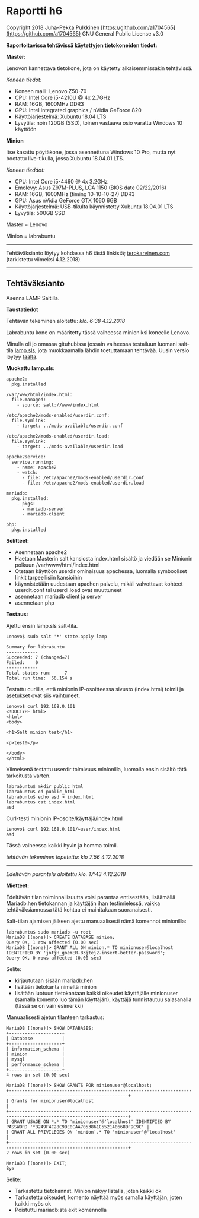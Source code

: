 # Raportti h6

Copyright 2018 Juha-Pekka Pulkkinen [https://github.com/a1704565](https://github.com/a1704565) GNU General Public License v3.0

**Raportoitavissa tehtävissä käytettyjen tietokoneiden tiedot:**

**Master:**

Lenovon kannettava tietokone, jota on käytetty aikaisemmissakin tehtävissä.

_Koneen tiedot:_

* Koneen malli: Lenovo Z50-70
* CPU: Intel Core i5-4210U @ 4x 2.7GHz
* RAM: 16GB, 1600MHz DDR3
* GPU: Intel integrated graphics / nVidia GeForce 820
* Käyttöjärjestelmä: Xubuntu 18.04 LTS
* Lyvytila: noin 120GB (SSD), toinen vastaava osio varattu Windows 10 käyttöön

**Minion**

Itse kasattu pöytäkone, jossa asennettuna Windows 10 Pro, mutta nyt bootattu live-tikulla, jossa Xubuntu 18.04.01 LTS.

_Koneen tieddot:_

* CPU: Intel Core i5-4460 @ 4x 3.2GHz
* Emolevy: Asus Z97M-PLUS, LGA 1150 (BIOS date 02/22/2016)
* RAM: 16GB, 1600MHz (timing 10-10-10-27) DDR3
* GPU: Asus nVidia GeForce GTX 1060 6GB
* Käyttöjärjestelmä: USB-tikulta käynnistetty Xubuntu 18.04.01 LTS
* Lyvytila: 500GB SSD

Master = Lenovo

Minion = labrabuntu

---

Tehtäväksianto löytyy kohdassa h6 tästä linkistä; [terokarvinen.com](http://terokarvinen.com/2018/aikataulu--palvelinten-hallinta-ict4tn022-3004-ti-ja-3002-to--loppukevat-2018-5p) (tarkistettu viimeksi 4.12.2018)

---

## Tehtäväksianto

Asenna LAMP Saltilla.


**Taustatiedot**

Tehtävän tekeminen aloitettu: _klo. 6:38 4.12.2018_

Labrabuntu kone on määritetty tässä vaiheessa minioniksi koneelle Lenovo.

Minulla oli jo omassa gituhubissa jossain vaiheessa testailuun luomani salt-tila [lamp.sls](https://github.com/a1704565/salt/blob/master/lamp-old.sls), jota muokkaamalla lähdin toetuttamaan tehtävää. Uusin versio löytyy [täältä](https://github.com/a1704565/salt/blob/master/lamp.sls).

**Muokattu lamp.sls:**

```SlatStack
apache2:
  pkg.installed

/var/www/html/index.html:
  file.managed:
    - source: salt://www/index.html

/etc/apache2/mods-enabled/userdir.conf:
  file.symlink:
    - target: ../mods-available/userdir.conf

/etc/apache2/mods-enabled/userdir.load:
  file.symlink:
    - target: ../mods-available/userdir.load

apache2service:
  service.running:
    - name: apache2
    - watch:
      - file: /etc/apache2/mods-enabled/userdir.conf
      - file: /etc/apache2/mods-enabled/userdir.load

mariadb:
  pkg.installed:
    - pkgs:
      - mariadb-server
      - mariadb-client

php:
  pkg.installed
```

**Selitteet:**

- Asennetaan apache2
- Haetaan Masterin salt kansiosta index.html sisältö ja viedään se Minionin polkuun /var/www/html/index.html
- Otetaan käyttöön userdir ominaisuus apachessa, luomalla symbooliset linkit tarpeellisiin kansioihin
- käynnistetään uudestaan apachen palvelu, mikäli valvottavat kohteet userdit.conf tai userdi.load ovat muuttuneet
- asennetaan mariadb client ja server
- asennetaan php

**Testaus:**

Ajettu ensin lamp.sls salt-tila.

```Shell
Lenovo$ sudo salt '*' state.apply lamp

Summary for labrabuntu
------------
Succeeded: 7 (changed=7)
Failed:    0
------------
Total states run:     7
Total run time:  56.154 s
```

Testattu curlilla, että minionin IP-osoitteessa sivusto (index.html) toimii ja asetukset ovat siis vaihtuneet.

```Shell
Lenovo$ curl 192.168.0.101
<!DOCTYPE html>
<html>
<body>

<h1>Salt minion test</h1>

<p>test!</p>

</body>
</html>
```

Viimeisenä testattu userdir toimivuus minionilla, luomalla ensin sisältö tätä tarkoitusta varten.

```Shell
labrabuntu$ mkdir public_html
labrabuntu$ cd public_html
labrabuntu$ echo asd > index.html
labrabuntu$ cat index.html
asd
```

Curl-testi minionin IP-osoite/käyttäjä/index.html

```Shell
Lenovo$ curl 192.168.0.101/~user/index.html
asd
```

Tässä vaiheessa kaikki hyvin ja homma toimii.

_tehtävän tekeminen lopetettu: klo 7:56 4.12.2018_

---

_Edeltävän parantelu aloitettu klo. 17:43 4.12.2018_


**Mietteet:**

Edeltävän tilan toiminnallisuutta voisi parantaa entisestään, lisäämällä Mariadb:hen tietokannan ja käyttäjän ihan testimielessä, vaikka tehtäväksiannossa tätä kohtaa ei mainitakaan suoranaisesti.

Salt-tilan ajamisen jälkeen ajettu manuaalisesti nämä komennot minionilla:

```Shell
labrabuntu$ sudo mariadb -u root
MariaDB [(none)]> CREATE DATABASE minion;
Query OK, 1 row affected (0.00 sec)
MariaDB [(none)]> GRANT ALL ON minion.* TO minionuser@localhost IDENTIFIED BY 'jotjH_goeYER-83jtej2-insert-better-password';
Query OK, 0 rows affected (0.00 sec)
```
Selite:

- kirjaututaan sisään mariadb:hen
- lisätään tietokanta nimeltä minion
- lisätään luotuun tietokantaan kaikki oikeudet käyttäjälle minionuser (samalla komento luo tämän käyttäjän), käyttäjä tunnistautuu salasanalla (tässä se on vain esimerkki)

Manuaalisesti ajetun tilanteen tarkastus:

```Shell
MariaDB [(none)]> SHOW DATABASES;
+--------------------+
| Database           |
+--------------------+
| information_schema |
| minion             |
| mysql              |
| performance_schema |
+--------------------+
4 rows in set (0.00 sec)

MariaDB [(none)]> SHOW GRANTS FOR minionuser@localhost;
+-------------------------------------------------------------------------------------------------------------------+
| Grants for minionuser@localhost                                                                                   |
+-------------------------------------------------------------------------------------------------------------------+
| GRANT USAGE ON *.* TO 'minionuser'@'localhost' IDENTIFIED BY PASSWORD '*B249F4C28C9DE0CAA7053861C552140668DF9C9C' |
| GRANT ALL PRIVILEGES ON `minion`.* TO 'minionuser'@'localhost'                                                    |
+-------------------------------------------------------------------------------------------------------------------+
2 rows in set (0.00 sec)

MariaDB [(none)]> EXIT;
Bye
```
Selite:

- Tarkastettu tietokannat. Minion näkyy listalla, joten kaikki ok
- Tarkastettu oikeudet, komento näyttää myös samalla käyttäjän, joten kaikki myös ok
- Poistuttu mariadb:stä exit komennolla

